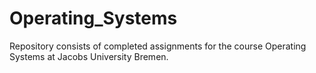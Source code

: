 # Operating_Systems
Repository consists of completed assignments for the course Operating Systems at Jacobs University Bremen.
